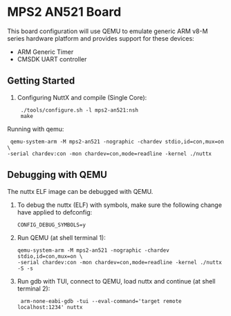 MPS2 AN521 Board
================

This board configuration will use QEMU to emulate generic ARM v8-M
series hardware platform and provides support for these devices:

-   ARM Generic Timer
-   CMSDK UART controller

Getting Started
---------------

1.  Configuring NuttX and compile (Single Core):

         ./tools/configure.sh -l mps2-an521:nsh
         make

Running with qemu:

     qemu-system-arm -M mps2-an521 -nographic -chardev stdio,id=con,mux=on \
    -serial chardev:con -mon chardev=con,mode=readline -kernel ./nuttx

Debugging with QEMU
-------------------

The nuttx ELF image can be debugged with QEMU.

1.  To debug the nuttx (ELF) with symbols, make sure the following
    change have applied to defconfig:

        CONFIG_DEBUG_SYMBOLS=y

2.  Run QEMU (at shell terminal 1):

        qemu-system-arm -M mps2-an521 -nographic -chardev stdio,id=con,mux=on \
        -serial chardev:con -mon chardev=con,mode=readline -kernel ./nuttx -S -s

3.  Run gdb with TUI, connect to QEMU, load nuttx and continue (at shell
    terminal 2):

         arm-none-eabi-gdb -tui --eval-command='target remote localhost:1234' nuttx
